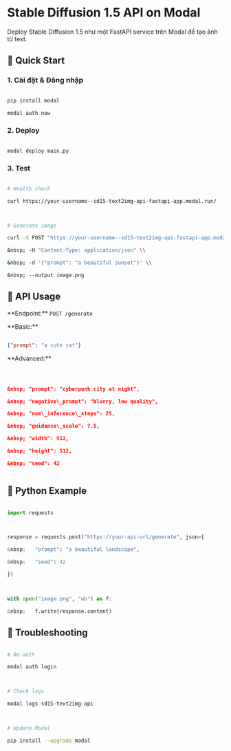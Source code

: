 # Stable Diffusion 1.5 API on Modal



Deploy Stable Diffusion 1.5 như một FastAPI service trên Modal để tạo ảnh từ text.



## 🚀 Quick Start



### 1. Cài đặt \& Đăng nhập

```bash

pip install modal

modal auth new

```



### 2. Deploy

```bash

modal deploy main.py

```



### 3. Test

```bash

# Health check

curl https://your-username--sd15-text2img-api-fastapi-app.modal.run/



# Generate image

curl -X POST "https://your-username--sd15-text2img-api-fastapi-app.modal.run/generate" \\

&nbsp; -H "Content-Type: application/json" \\

&nbsp; -d '{"prompt": "a beautiful sunset"}' \\

&nbsp; --output image.png

```



## 📖 API Usage



*\*Endpoint:\*\* `POST /generate`



*\*Basic:\*\*

```json

{"prompt": "a cute cat"}

```



*\*Advanced:\*\*

```json



&nbsp; "prompt": "cyberpunk city at night",

&nbsp; "negative\_prompt": "blurry, low quality",

&nbsp; "num\_inference\_steps": 25,

&nbsp; "guidance\_scale": 7.5,

&nbsp; "width": 512,

&nbsp; "height": 512,

&nbsp; "seed": 42



```



## 🐍 Python Example

```python

import requests



response = requests.post("https://your-api-url/generate", json={

&nbsp;   "prompt": "a beautiful landscape",

&nbsp;   "seed": 42

})



with open("image.png", "wb") as f:

&nbsp;   f.write(response.content)

```





## 🔧 Troubleshooting

```bash

# Re-auth

modal auth login



# Check logs

modal logs sd15-text2img-api



# Update Modal

pip install --upgrade modal

```

